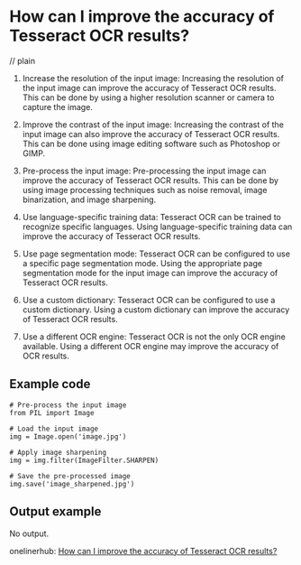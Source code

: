 # How can I improve the accuracy of Tesseract OCR results?
// plain

1. Increase the resolution of the input image: Increasing the resolution of the input image can improve the accuracy of Tesseract OCR results. This can be done by using a higher resolution scanner or camera to capture the image.

2. Improve the contrast of the input image: Increasing the contrast of the input image can also improve the accuracy of Tesseract OCR results. This can be done using image editing software such as Photoshop or GIMP.

3. Pre-process the input image: Pre-processing the input image can improve the accuracy of Tesseract OCR results. This can be done by using image processing techniques such as noise removal, image binarization, and image sharpening.

4. Use language-specific training data: Tesseract OCR can be trained to recognize specific languages. Using language-specific training data can improve the accuracy of Tesseract OCR results.

5. Use page segmentation mode: Tesseract OCR can be configured to use a specific page segmentation mode. Using the appropriate page segmentation mode for the input image can improve the accuracy of Tesseract OCR results.

6. Use a custom dictionary: Tesseract OCR can be configured to use a custom dictionary. Using a custom dictionary can improve the accuracy of Tesseract OCR results.

7. Use a different OCR engine: Tesseract OCR is not the only OCR engine available. Using a different OCR engine may improve the accuracy of OCR results.

## Example code


```
# Pre-process the input image
from PIL import Image

# Load the input image
img = Image.open('image.jpg')

# Apply image sharpening
img = img.filter(ImageFilter.SHARPEN)

# Save the pre-processed image
img.save('image_sharpened.jpg')
```

## Output example


No output.

onelinerhub: [How can I improve the accuracy of Tesseract OCR results?](https://onelinerhub.com/tesseract-ocr/how-can-i-improve-the-accuracy-of-tesseract-ocr-results)